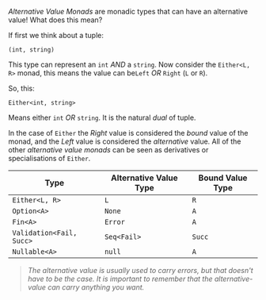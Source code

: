 _Alternative Value Monads_ are monadic types that can have an alternative value!  What does this mean?  

If first we think about a tuple:

    (int, string)

This type can represent an `int` _AND_ a `string`.  Now consider the `Either<L, R>` monad, this means the value 
can be`Left` _OR_ `Right`  (`L` or `R`).  

So, this:

    Either<int, string>

Means either `int` _OR_ `string`. It is the natural _dual_ of tuple.

In the case of `Either` the _Right_ value is considered the _bound_ value of the monad, and the _Left_ value 
is considered the _alternative_ value.  All of the other _alternative value monads_ can be seen as derivatives 
or specialisations of `Either`.

| Type                     | Alternative Value Type | Bound Value Type |
|--------------------------|------------------------|------------------|
| `Either<L, R>`           | `L`                    | `R`              |
| `Option<A>`              | `None`                 | `A`              |
| `Fin<A>`                 | `Error`                | `A`              |
| `Validation<Fail, Succ>` | `Seq<Fail>`            | `Succ`           |
| `Nullable<A>`            | `null`                 | `A`              |

> _The alternative value is usually used to carry errors, but that doesn't have to be the case. It is 
> important to remember that the alternative-value can carry anything you want._